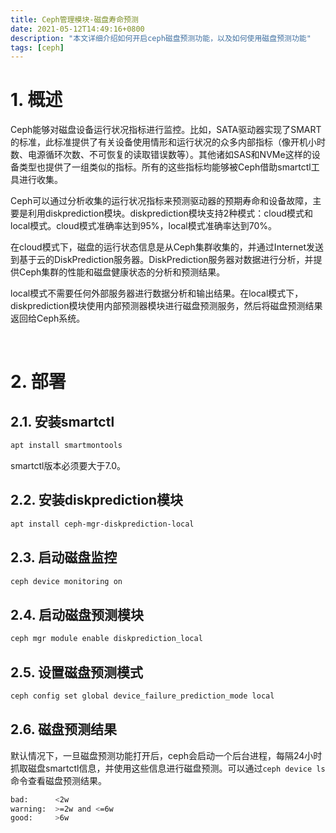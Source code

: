 ```yaml
---
title: Ceph管理模块-磁盘寿命预测
date: 2021-05-12T14:49:16+0800
description: "本文详细介绍如何开启ceph磁盘预测功能，以及如何使用磁盘预测功能"
tags: [ceph]
---
```



# 1. 概述
Ceph能够对磁盘设备运行状况指标进行监控。比如，SATA驱动器实现了SMART的标准，此标准提供了有关设备使用情形和运行状况的众多内部指标（像开机小时数、电源循环次数、不可恢复的读取错误数等）。其他诸如SAS和NVMe这样的设备类型也提供了一组类似的指标。所有的这些指标均能够被Ceph借助smartctl工具进行收集。

Ceph可以通过分析收集的运行状况指标来预测驱动器的预期寿命和设备故障，主要是利用diskprediction模块。diskprediction模块支持2种模式：cloud模式和local模式。cloud模式准确率达到95%，local模式准确率达到70%。

在cloud模式下，磁盘的运行状态信息是从Ceph集群收集的，并通过Internet发送到基于云的DiskPrediction服务器。DiskPrediction服务器对数据进行分析，并提供Ceph集群的性能和磁盘健康状态的分析和预测结果。

local模式不需要任何外部服务器进行数据分析和输出结果。在local模式下，diskprediction模块使用内部预测器模块进行磁盘预测服务，然后将磁盘预测结果返回给Ceph系统。

&nbsp;
&nbsp;

# 2. 部署
## 2.1. 安装smartctl
```bash
apt install smartmontools
```
smartctl版本必须要大于7.0。

## 2.2. 安装diskprediction模块
```bash
apt install ceph-mgr-diskprediction-local
```

## 2.3. 启动磁盘监控
```bash
ceph device monitoring on
```

## 2.4. 启动磁盘预测模块
```bash
ceph mgr module enable diskprediction_local
```

## 2.5. 设置磁盘预测模式
```bash
ceph config set global device_failure_prediction_mode local
```

## 2.6. 磁盘预测结果
默认情况下，一旦磁盘预测功能打开后，ceph会启动一个后台进程，每隔24小时抓取磁盘smartctl信息，并使用这些信息进行磁盘预测。可以通过`ceph device ls`命令查看磁盘预测结果。
```bash
bad:      <2w
warning:  >=2w and <=6w
good:     >6w
```